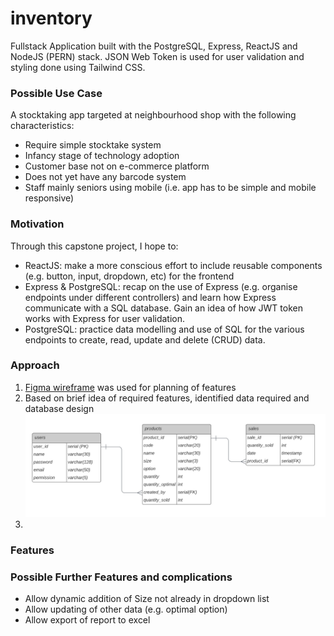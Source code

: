 # inventory

Fullstack Application built with the PostgreSQL, Express, ReactJS and NodeJS (PERN) stack. JSON Web Token is used for user validation and styling done using Tailwind CSS.

### Possible Use Case
A stocktaking app targeted at neighbourhood shop with the following characteristics:
- Require simple stocktake system
- Infancy stage of technology adoption
- Customer base not on e-commerce platform
- Does not yet have any barcode system
- Staff mainly seniors using mobile (i.e. app has to be simple and mobile responsive)

### Motivation
Through this capstone project, I hope to:
- ReactJS: make a more conscious effort to include reusable components (e.g. button, input, dropdown, etc) for the frontend
- Express & PostgreSQL: recap on the use of Express (e.g. organise endpoints under different controllers) and learn how Express communicate with a SQL database. Gain an idea of how JWT token works with Express for user validation.
- PostgreSQL: practice data modelling and use of SQL for the various endpoints to create, read, update and delete (CRUD) data.

### Approach
 1. [Figma wireframe](https://www.figma.com/file/DX7BSDh7fJHDqn5G6TrD9m/Project-4?node-id=0%3A1) was used for planning of features
2. Based on brief idea of required features, identified data required and database design
![Data Modelling](project4_datamodelling.png)   
3. 


### Features


### Possible Further Features and complications
- Allow dynamic addition of Size not already in dropdown list
- Allow updating of other data (e.g. optimal option)
- Allow export of report to excel
